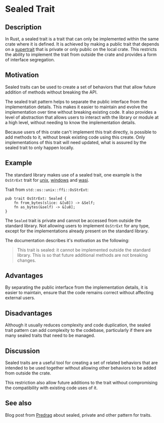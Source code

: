 # Sealed Trait

## Description

In Rust, a sealed trait is a trait that can only be implemented within the same
crate where it is defined. It is achieved by making a public trait that depends
on a [supertrait](https://doc.rust-lang.org/rust-by-example/trait/supertraits.html)
that is private or only public on the local crate. This restricts the ability
to implement the trait from outside the crate and provides a form of interface
segregation.

## Motivation

Sealed traits can be used to create a set of behaviors that that allow future
addition of methods without breaking the API.

The sealed trait pattern helps to separate the public interface from the
implementation details. This makes it easier to maintain and evolve the
implementation over time without breaking existing code. It also provides a
level of abstraction that allows users to interact with the library or module at
a high level, without needing to know the implementation details.

Because users of this crate can't implement this trait directly, is possible to
add methods to it, without break existing code using this create. Only
implementations of this trait will need updated, what is assured by the
sealed trait to only happen locally.

## Example

The standard library makes use of a sealed trait, one example is the
`OsStrExt` trait for [unix](https://doc.rust-lang.org/std/os/unix/ffi/trait.OsStrExt.html), [windows](https://doc.rust-lang.org/std/os/windows/ffi/trait.OsStrExt.html) and [wasi](https://doc.rust-lang.org/std/os/wasi/ffi/trait.OsStrExt.html).

Trait from `std::os::unix::ffi::OsStrExt`:
```rust,ignore
pub trait OsStrExt: Sealed {
    fn from_bytes(slice: &[u8]) -> &Self;
    fn as_bytes(&self) -> &[u8];
}
```

The `Sealed` trait is private and cannot be accessed from outside the standard
library. Not allowing users to implement `OsStrExt` for any type, except for the
implementations already present on the standard library.

The documentation describes it's motivation as the following:

> This trait is sealed: it cannot be implemented outside the standard library.
This is so that future additional methods are not breaking changes.


## Advantages

By separating the public interface from the implementation details, it is
easier to maintain, ensure that the code remains correct without affecting
external users.

## Disadvantages

Although it usually reduces complexity and code duplication, the sealed trait
pattern can add complexity to the codebase, particularly if there are many
sealed traits that need to be managed.

## Discussion

Sealed traits are a useful tool for creating a set of related behaviors that are
intended to be used together without allowing other behaviors to be added from
outside the crate.

This restriction also allow future additions to the trait
without compromising the compatibility with existing code uses of it.

## See also

Blog post from [Predrag](https://predr.ag/blog/definitive-guide-to-sealed-traits-in-rust/) about sealed, private and other pattern for traits.
